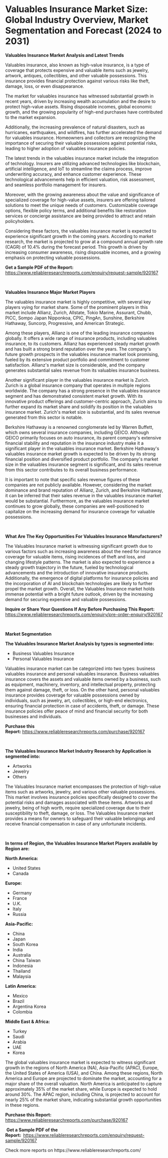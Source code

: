 <p><h1>Valuables Insurance Market Size: Global Industry Overview, Market Segmentation and Forecast (2024 to 2031)</h1></p><p><strong>Valuables Insurance Market Analysis and Latest Trends</strong></p>
<p><p>Valuables insurance, also known as high-value insurance, is a type of coverage that protects expensive and valuable items such as jewelry, artwork, antiques, collectibles, and other valuable possessions. This insurance provides financial protection against various risks like theft, damage, loss, or even disappearance.</p><p>The market for valuables insurance has witnessed substantial growth in recent years, driven by increasing wealth accumulation and the desire to protect high-value assets. Rising disposable incomes, global economic growth, and the growing popularity of high-end purchases have contributed to the market expansion.</p><p>Additionally, the increasing prevalence of natural disasters, such as hurricanes, earthquakes, and wildfires, has further accelerated the demand for valuables insurance. Homeowners and collectors are recognizing the importance of securing their valuable possessions against potential risks, leading to higher adoption of valuables insurance policies.</p><p>The latest trends in the valuables insurance market include the integration of technology. Insurers are utilizing advanced technologies like blockchain, artificial intelligence, and IoT to streamline the claims process, improve underwriting accuracy, and enhance customer experience. These technological advancements help in efficient valuation, risk assessment, and seamless portfolio management for insurers.</p><p>Moreover, with the growing awareness about the value and significance of specialized coverage for high-value assets, insurers are offering tailored solutions to meet the unique needs of customers. Customizable coverage options, flexible policy terms, and additional benefits like restoration services or concierge assistance are being provided to attract and retain policyholders.</p><p>Considering these factors, the valuables insurance market is expected to experience significant growth in the coming years. According to market research, the market is projected to grow at a compound annual growth rate (CAGR) of 10.4% during the forecast period. This growth is driven by increasing consumer awareness, rising disposable incomes, and a growing emphasis on protecting valuable possessions.</p></p>
<p><strong>Get a Sample PDF of the Report:&nbsp;</strong> <a href="https://www.reliableresearchreports.com/enquiry/request-sample/920167">https://www.reliableresearchreports.com/enquiry/request-sample/920167</a></p>
<p>&nbsp;</p>
<p><strong>Valuables Insurance Major Market Players</strong></p>
<p><p>The valuables insurance market is highly competitive, with several key players vying for market share. Some of the prominent players in this market include Allianz, Zurich, Allstate, Tokio Marine, Assurant, Chubb, PICC, Sompo Japan Nipponkoa, CPIC, PingAn, Sunshine, Berkshire Hathaway, Suncorp, Progressive, and American Strategic. </p><p>Among these players, Allianz is one of the leading insurance companies globally. It offers a wide range of insurance products, including valuables insurance, to its customers. Allianz has experienced steady market growth and has built a strong brand reputation over the years. The company's future growth prospects in the valuables insurance market look promising, fueled by its extensive product portfolio and commitment to customer satisfaction. Allianz's market size is considerable, and the company generates substantial sales revenue from its valuables insurance business.</p><p>Another significant player in the valuables insurance market is Zurich. Zurich is a global insurance company that operates in multiple regions worldwide. The company has a strong presence in the valuables insurance segment and has demonstrated consistent market growth. With its innovative product offerings and customer-centric approach, Zurich aims to further expand its market share and solidify its position in the valuables insurance market. Zurich's market size is substantial, and its sales revenue generated from this sector is notable.</p><p>Berkshire Hathaway is a renowned conglomerate led by Warren Buffett, which owns several insurance companies, including GEICO. Although GEICO primarily focuses on auto insurance, its parent company's extensive financial stability and reputation in the insurance industry make it a significant player in the valuables insurance market. Berkshire Hathaway's valuables insurance market growth is expected to be driven by its strong financial position and diversified product portfolio. The company's market size in the valuables insurance segment is significant, and its sales revenue from this sector contributes to its overall business performance.</p><p>It is important to note that specific sales revenue figures of these companies are not publicly available. However, considering the market dominance and brand reputation of Allianz, Zurich, and Berkshire Hathaway, it can be inferred that their sales revenue in the valuables insurance market would be substantial. Furthermore, as the valuables insurance market continues to grow globally, these companies are well-positioned to capitalize on the increasing demand for insurance coverage for valuable possessions.</p></p>
<p>&nbsp;</p>
<p><strong>What Are The Key Opportunities For Valuables Insurance Manufacturers?</strong></p>
<p><p>The Valuables Insurance market is witnessing significant growth due to various factors such as increasing awareness about the need for insurance coverage for valuable items, rising incidences of theft and loss, and changing lifestyle patterns. The market is also expected to experience a steady growth trajectory in the future, fueled by technological advancements and the introduction of innovative insurance products. Additionally, the emergence of digital platforms for insurance policies and the incorporation of AI and blockchain technologies are likely to further propel the market growth. Overall, the Valuables Insurance market holds immense potential with a bright future outlook, driven by the increasing demand for securing expensive and valuable possessions.</p></p>
<p><strong>Inquire or Share Your Questions If Any Before Purchasing This Report:</strong> <a href="https://www.reliableresearchreports.com/enquiry/pre-order-enquiry/920167">https://www.reliableresearchreports.com/enquiry/pre-order-enquiry/920167</a></p>
<p>&nbsp;</p>
<p><strong>Market Segmentation</strong></p>
<p><strong>The Valuables Insurance Market Analysis by types is segmented into:</strong></p>
<p><ul><li>Business Valuables Insurance</li><li>Personal Valuables Insurance</li></ul></p>
<p><p>Valuables insurance market can be categorized into two types: business valuables insurance and personal valuables insurance. Business valuables insurance covers the assets and valuable items owned by a business, such as equipment, machinery, inventory, and intellectual property, protecting them against damage, theft, or loss. On the other hand, personal valuables insurance provides coverage for valuable possessions owned by individuals, such as jewelry, art, collectibles, or high-end electronics, ensuring financial protection in case of accidents, theft, or damage. These insurance policies offer peace of mind and financial security for both businesses and individuals.</p></p>
<p><strong>Purchase this Report:&nbsp;</strong><a href="https://www.reliableresearchreports.com/purchase/920167">https://www.reliableresearchreports.com/purchase/920167</a></p>
<p>&nbsp;</p>
<p><strong>The Valuables Insurance Market Industry Research by Application is segmented into:</strong></p>
<p><ul><li>Artworks</li><li>Jewelry</li><li>Others</li></ul></p>
<p><p>The Valuables Insurance market encompasses the protection of high-value items such as artworks, jewelry, and various other valuable possessions. This market involves insurance policies specifically designed to cover the potential risks and damages associated with these items. Artworks and jewelry, being of high worth, require specialized coverage due to their susceptibility to theft, damage, or loss. The Valuables Insurance market provides a means for owners to safeguard their valuable belongings and receive financial compensation in case of any unfortunate incidents.</p></p>
<p>&nbsp;</p>
<p><strong>In terms of Region, the Valuables Insurance Market Players available by Region are:</strong></p>
<p>
    <p> <strong> North America: </strong>
        <ul>
            <li>United States</li>
            <li>Canada</li>
        </ul>
        </p> 
    <p> <strong> Europe: </strong>
        <ul>
            <li>Germany</li>
            <li>France</li>
            <li>U.K.</li>
            <li>Italy</li>
            <li>Russia</li>
        </ul>
        </p> 
    <p> <strong> Asia-Pacific: </strong>
        <ul>
            <li>China</li>
            <li>Japan</li>
            <li>South Korea</li>
            <li>India</li>
            <li>Australia</li>
            <li>China Taiwan</li>
            <li>Indonesia</li>
            <li>Thailand</li>
            <li>Malaysia</li>
        </ul>
        </p> 
    <p> <strong> Latin America: </strong>
        <ul>
            <li>Mexico</li>
            <li>Brazil</li>
            <li>Argentina Korea</li>
            <li>Colombia</li>
        </ul>
        </p> 
    <p> <strong> Middle East & Africa: </strong>
        <ul>
            <li>Turkey</li>
            <li>Saudi</li>
            <li>Arabia</li>
            <li>UAE</li>
            <li>Korea</li>
        </ul>
    </p>
    </p>
<p><p>The global valuables insurance market is expected to witness significant growth in the regions of North America (NA), Asia-Pacific (APAC), Europe, the United States of America (USA), and China. Among these regions, North America and Europe are projected to dominate the market, accounting for a major share of the overall valuation. North America is anticipated to capture approximately 35% of the market share, while Europe is expected to hold around 30%. The APAC region, including China, is projected to account for nearly 25% of the market share, indicating substantial growth opportunities in these regions.</p></p>
<p><strong>Purchase this Report: </strong><a href="https://www.reliableresearchreports.com/purchase/920167">https://www.reliableresearchreports.com/purchase/920167</a></p>
<p>&nbsp;<strong>Get a Sample PDF of the Report:&nbsp;&nbsp;</strong><a href="https://www.reliableresearchreports.com/enquiry/request-sample/920167">https://www.reliableresearchreports.com/enquiry/request-sample/920167</a></p>
<p><strong></strong></p>
<p>Check more reports on https://www.reliableresearchreports.com/</p>